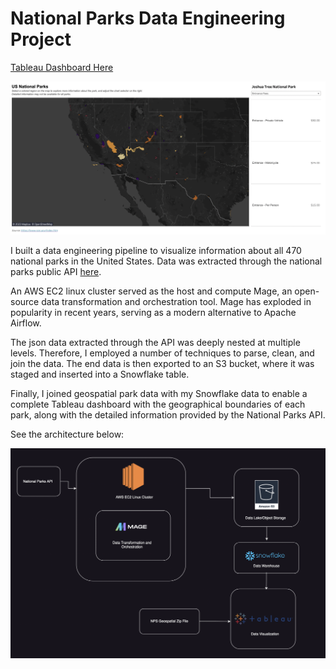 # National Parks Data Engineering Project

[Tableau Dashboard Here](https://public.tableau.com/app/profile/alexander.bates/viz/USNationalParksDashboard_16875553921500/NationalParksGeospatialDashboard?publish=yes)

![NPS Dashboard](nps_tableau_dashboard.png)

I built a data engineering pipeline to visualize information about all 470 national parks in the United States. Data was extracted through the national parks public API [here](https://www.nps.gov/subjects/developer/get-started.htm).

An AWS EC2 linux cluster served as the host and compute Mage, an open-source data transformation and orchestration tool. Mage has exploded in popularity in recent years, serving as a modern alternative to Apache Airflow. 

The json data extracted through the API was deeply nested at multiple levels. Therefore, I employed a number of techniques to parse, clean, and join the data. The end data is then exported to an S3 bucket, where it was staged and inserted into a Snowflake table.

Finally, I joined geospatial park data with my Snowflake data to enable a complete Tableau dashboard with the geographical boundaries of each park, along with the detailed information provided by the National Parks API.

See the architecture below:

![Data Pipeline Architecture](pipeline_architecture_diagram.png)
